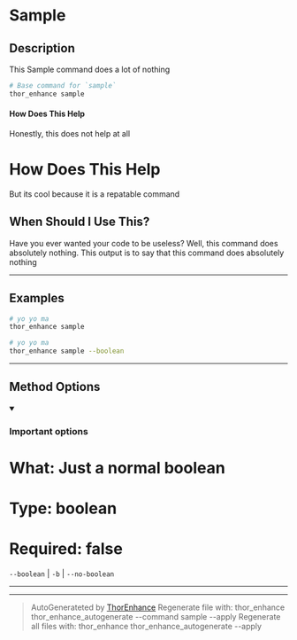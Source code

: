# Sample

## Description
This Sample command does a lot of nothing

```bash
# Base command for `sample`
thor_enhance sample
```

#### How Does This Help

Honestly, this does not help at all

# How Does This Help

But its cool because it is a repatable command

## When Should I Use This?

Have you ever wanted your code to be useless?
Well, this command does absolutely nothing.
This output is to say that this command does absolutely nothing




---

## Examples

```bash
# yo yo ma
thor_enhance sample
```

```bash
# yo yo ma
thor_enhance sample --boolean
```



---


## Method Options



<details open>
  <summary> <h3> Important options </h3> </summary>

# What: Just a normal boolean
# Type: boolean
# Required: false
`--boolean` | `-b` | `--no-boolean`

</details>

---






---

> AutoGenerateted by [ThorEnhance](https://github.com/matt-taylor/thor_enhance)
> Regenerate file with: thor_enhance thor_enhance_autogenerate --command sample --apply
> Regenerate all files with: thor_enhance thor_enhance_autogenerate --apply

